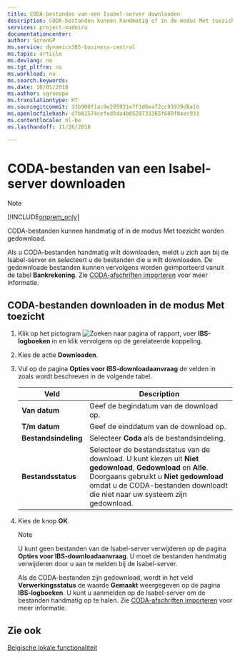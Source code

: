 ```yaml
---
title: CODA-bestanden van een Isabel-server downloaden
description: CODA-bestanden kunnen handmatig of in de modus Met toezicht worden gedownload.
services: project-madeira
documentationcenter: 
author: SorenGP
ms.service: dynamics365-business-central
ms.topic: article
ms.devlang: na
ms.tgt_pltfrm: na
ms.workload: na
ms.search.keywords: 
ms.date: 10/01/2018
ms.author: sgroespe
ms.translationtype: HT
ms.sourcegitcommit: 33b900f1ac9e295921e7f3d6ea72cc93939d8a1b
ms.openlocfilehash: d7b81574cefed5da4b6520733365f689f0aec933
ms.contentlocale: nl-be
ms.lasthandoff: 11/26/2018

---
```

# <a name="download-coda-files-from-an-isabel-server"></a>CODA-bestanden van een Isabel-server downloaden
> [!Note]
> [!INCLUDE[onprem_only](../../includes/onprem_only_md.md)]

CODA-bestanden kunnen handmatig of in de modus Met toezicht worden gedownload.  

Als u CODA-bestanden handmatig wilt downloaden, meldt u zich aan bij de Isabel-server en selecteert u de bestanden die u wilt downloaden. De gedownloade bestanden kunnen vervolgens worden geïmporteerd vanuit de tabel **Bankrekening**. Zie [CODA-afschriften importeren](how-to-import-coda-statements.md) voor meer informatie.  

## <a name="to-download-coda-files-in-attended-mode"></a>CODA-bestanden downloaden in de modus Met toezicht  

1.  Klik op het pictogram ![Zoeken naar pagina of rapport](../../media/ui-search/search_small.png "pictogram Zoeken naar pagina of rapport"), voer **IBS-logboeken** in en klik vervolgens op de gerelateerde koppeling.  
2.  Kies de actie **Downloaden**.  
3.  Vul op de pagina **Opties voor IBS-downloadaanvraag** de velden in zoals wordt beschreven in de volgende tabel.  

    |Veld|Description|  
    |---------------------------------|---------------------------------------|  
    |**Van datum**|Geef de begindatum van de download op.|  
    |**T/m datum**|Geef de einddatum van de download op.|  
    |**Bestandsindeling**|Selecteer **Coda** als de bestandsindeling.|  
    |**Bestandsstatus**|Selecteer de bestandsstatus van de download. U kunt kiezen uit **Niet gedownload**, **Gedownload** en **Alle**. Doorgaans gebruikt u **Niet gedownload** omdat u de CODA-bestanden downloadt die niet naar uw systeem zijn gedownload.|  

4.  Kies de knop **OK**.  

    > [!NOTE]  
    >  U kunt geen bestanden van de Isabel-server verwijderen op de pagina **Opties voor IBS-downloadaanvraag**. U moet de bestanden handmatig verwijderen door u aan te melden bij de Isabel-server.  

     Als de CODA-bestanden zijn gedownload, wordt in het veld **Verwerkingsstatus** de waarde **Gemaakt** weergegeven op de pagina **IBS-logboeken**. U kunt u aanmelden op de Isabel-server om de bestanden handmatig op te halen. Zie [CODA-afschriften importeren](how-to-import-coda-statements.md) voor meer informatie.  

## <a name="see-also"></a>Zie ook  
[Belgische lokale functionaliteit](belgium-local-functionality.md)

